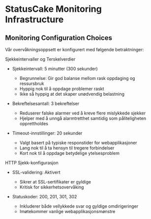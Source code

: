 # StatusCake Monitoring Infrastructure

## Monitoring Configuration Choices

Vår overvåkningsoppsett er konfigurert med følgende betraktninger:

Sjekkeintervaller og Terskelverdier
- Sjekkeintervall: 5 minutter (300 sekunder)
  - Begrunnelse: Gir god balanse mellom rask oppdaging og ressursbruk
  - Hyppig nok til å oppdage problemer raskt
  - Ikke så hyppig at det skaper unødvendig belastning

- Bekreftelsesantall: 3 bekreftelser
  - Reduserer falske alarmer ved å kreve flere mislykkede sjekker
  - Hjelper med å unngå alarmtretthet samtidig som påliteligheten opprettholdes

- Timeout-innstillinger: 20 sekunder
  - Valgt basert på typiske responstider for webapplikasjoner
  - Lang nok til å ta hensyn til tregere forbindelser
  - Kort nok til å oppdage betydelige ytelsesproblem

HTTP Sjekk-konfigurasjon
- SSL-validering: Aktivert
  - Sikrer at SSL-sertifikater er gyldige
  - Kritisk for sikkerhetsovervåking

- Statuskoder: 200, 201, 301, 302
  - Inkluderer både vellykkede svar og gyldige omdirigeringer
  - Imøtekommer vanlige webapplikasjonsmønstre
